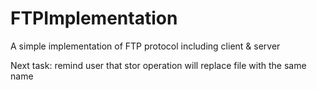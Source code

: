 # FTPImplementation
A simple implementation of FTP protocol including client &amp; server

Next task: remind user that stor operation will replace file with the same name
